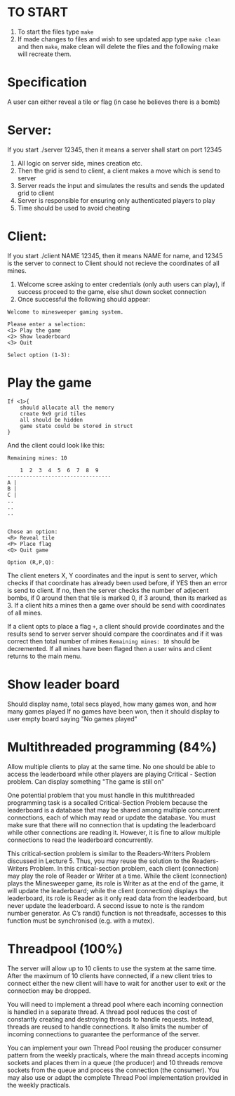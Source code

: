# TO START

1. To start the files type `make`
2. If made changes to files and wish to see updated app type `make clean` and then `make`, make clean will
   delete the files and the following make will recreate them.

# Specification

A user can either reveal a tile or flag (in case he believes there is a bomb)

# Server:

If you start ./server 12345, then it means a server shall start on port 12345

1. All logic on server side, mines creation etc.
2. Then the grid is send to client, a client makes a move which is send to server
3. Server reads the input and simulates the results and sends the updated grid to client
4. Server is responsible for ensuring only authenticated players to play
5. Time should be used to avoid cheating

# Client:

If you start ./client NAME 12345, then it means NAME for name, and 12345 is the server to connect to
Client should not recieve the coordinates of all mines.

1. Welcome scree asking to enter credentials (only auth users can play), if success proceed to the game, else shut down socket connection
2. Once successful the following should appear:

```
Welcome to minesweeper gaming system.

Please enter a selection:
<1> Play the game
<2> Show leaderboard
<3> Quit

Select option (1-3):
```

# Play the game

```
If <1>{
    should allocate all the memory
    create 9x9 grid tiles
    all should be hidden
    game state could be stored in struct
}
```

And the client could look like this:

```
Remaining mines: 10

    1  2  3  4  5  6  7  8  9
---------------------------------
A |
B |
C |
..
..
..


Chose an option:
<R> Reveal tile
<P> Place flag
<Q> Quit game

Option (R,P,Q):
```

The client eneters X, Y coordinates and the input is sent to server, which checks if that coordinate has already been
used before, if YES then an error is send to client.
If no, then the server checks the number of adjecent bombs, if 0 around then that tile is marked 0, if 3 around, then its marked
as 3.
If a client hits a mines then a game over should be send with coordinates of all mines.

If a client opts to place a flag `+`, a client should provide coordinates and the results send to server
server should compare the coordinates and if it was correct then total number of mines `Remaining mines: 10` should be decremented. If all mines have been flaged then a user wins and client returns to the main menu.

# Show leader board

Should display name, total secs played, how many games won, and how many games played
If no games have been won, then it should display to user empty board saying "No games played"

# Multithreaded programming (84%)

Allow multiple clients to play at the same time. No one should be able to access the leaderboard while other players are playing Critical - Section problem. Can display something "The game is still on"

One potential problem that you must handle in this multithreaded programming task is a socalled
Critical-Section Problem because the leaderboard is a database that may be shared
among multiple concurrent connections, each of which may read or update the database. You
must make sure that there will no connection that is updating the leaderboard while other
connections are reading it. However, it is fine to allow multiple connections to read the
leaderboard concurrently.

This critical-section problem is similar to the Readers-Writers Problem discussed in Lecture 5.
Thus, you may reuse the solution to the Readers-Writers Problem. In this critical-section
problem, each client (connection) may play the role of Reader or Writer at a time. While the
client (connection) plays the Minesweeper game, its role is Writer as at the end of the game, it
will update the leaderboard; while the client (connection) displays the leaderboard, its role is
Reader as it only read data from the leaderboard, but never update the leaderboard.
A second issue to note is the random number generator. As C’s rand() function is not threadsafe,
accesses to this function must be synchronised (e.g. with a mutex).

# Threadpool (100%)

The server will allow up to 10 clients to use the system at the same time. After the maximum
of 10 clients have connected, if a new client tries to connect either the new client will have to
wait for another user to exit or the connection may be dropped.

You will need to implement a thread pool where each incoming connection is handled in a
separate thread. A thread pool reduces the cost of constantly creating and destroying threads to
handle requests. Instead, threads are reused to handle connections. It also limits the number of
incoming connections to guarantee the performance of the server.

You can implement your own Thread Pool reusing the producer consumer pattern from the
weekly practicals, where the main thread accepts incoming sockets and places them in a queue
(the producer) and 10 threads remove sockets from the queue and process the connection (the consumer). You may also use or adapt the complete Thread Pool implementation provided in
the weekly practicals.
